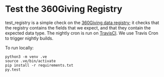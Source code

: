 # Test the 360Giving Registry

test_registry is a simple check on the [360Giving data registry](http://data.threesixtygiving.org); it checks that the registry contains the fields that we expect, and that they contain the expected data type. The nightly cron is run on [TravisCI](https://travis-ci.org/ThreeSixtyGiving/test_registry/builds). We use Travis Cron to trigger nightly builds.

To run locally:

```
python3 -m venv .ve
source .ve/bin/activate
pip install -r requirements.txt
py.test
```

